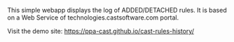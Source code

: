 This simple webapp displays the log of ADDED/DETACHED rules.
It is based on a Web Service of technologies.castsoftware.com portal.

Visit the demo site: https://ppa-cast.github.io/cast-rules-history/